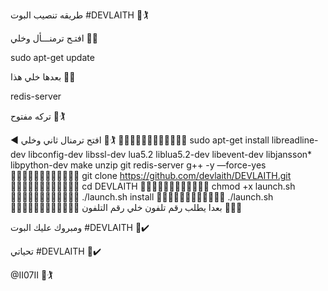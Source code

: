 طريقه تنصيب البوت #DEVLAITH 💠🏌

افتـح ترمنـــأل وخلي 💠🔻 

sudo apt-get update 

بعدها خلي هذا 💠🔻

redis-server

تركه مفتوح 💠🏌

◀️ افتح ترمنال ثاني وخلي 💠🏌
🔻🔻🔻🔻🔻🔻🔻🔻🔻🔻🔻🔻
sudo apt-get install libreadline-dev libconfig-dev libssl-dev lua5.2 liblua5.2-dev libevent-dev libjansson* libpython-dev make unzip git redis-server g++ -y —force-yes
🔻🔻🔻🔻🔻🔻🔻🔻🔻🔻🔻🔻
git clone https://github.com/devlaith/DEVLAITH.git
🔻🔻🔻🔻🔻🔻🔻🔻🔻🔻🔻🔻
cd DEVLAITH
🔻🔻🔻🔻🔻🔻🔻🔻🔻🔻🔻🔻
chmod +x launch.sh
🔻🔻🔻🔻🔻🔻🔻🔻🔻🔻🔻🔻
./launch.sh install
🔻🔻🔻🔻🔻🔻🔻🔻🔻🔻🔻🔻
./launch.sh 
🔻🔻🔻🔻🔻🔻🔻🔻🔻🔻🔻🔻
بعدا يطلب رقم تلفون خلي رقم التلفون 💠🖐🏾

ومبروك عليك البوت #DEVLAITH 💠✔️

تحياتي #DEVLAITH 💠✔️

@II07II 💠🏌
